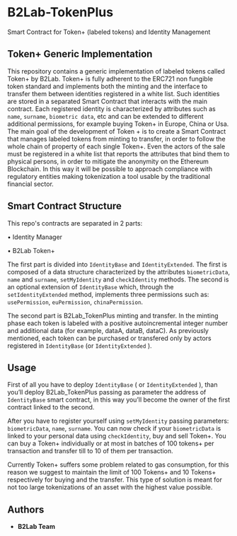 # B2Lab-TokenPlus
Smart Contract for Token+ (labeled tokens) and Identity Management

## Token+  Generic Implementation

This repository contains a generic implementation of labeled tokens called Token+ by B2Lab.
Token+  is fully adherent to the ERC721 non fungible token standard and implements both the minting and the interface to transfer them between identities registered in a white list. Such identities are stored in a separated Smart Contract that interacts with the main contract. Each registered identity is characterized by attributes such as `name`, `surname`, `biometric data`, etc and can be extended to different additional permissions, for example buying Token+ in Europe, China or Usa. 
The main goal of the development of Token + is to create a Smart Contract that manages labeled tokens from minting to transfer, in order to follow the whole chain of property of each single Token+.  Even the actors of the sale must be registered in a white list that reports the attributes that bind them to physical persons, in order to mitigate the anonymity on the Ethereum Blockchain. In this way it will be possible to approach compliance with regulatory entities making tokenization a tool usable by the traditional financial sector.

## Smart Contract Structure

This repo's contracts are separated in 2 parts:

•	Identity Manager

•	B2Lab Token+

The first part is divided into `IdentityBase` and `IdentityExtended`. The first is composed of a data structure characterized by the attributes `biometricData`, `name` and `surname`, `setMyIdentity` and `checkIdentity` methods. The second is an optional extension of `IdentityBase` which, through the `setIdentityExtended` method, implements three permissions such as: `usePermission`, `euPermission`, `chinaPermission`.

The second part is B2Lab_TokenPlus minting and transfer.  In the minting phase  each token is labeled with a positive autoincremental integer number and additional data (for example, dataA, dataB, dataC).
As previously mentioned, each token can be purchased or transfered only by actors registered in `IdentityBase` (or `IdentityExtended` ).

## Usage

First of all you have to deploy `IdentityBase` ( or `IdentityExtended`  ), than you’ll deploy B2Lab_TokenPlus passing as parameter the address of `IdentityBase` smart contract, in this way you’ll become the owner of the first contract linked to the second.

After you have to register yourself using `setMyIdentity` passing parameters:  `biometricData`, `name`, `surname`. You can now check if your `biometricData` is linked to your personal data using `checkIdentity`, buy and sell Token+.
You can buy a Token+ individually or at most in batches of 100 tokens+ per transaction and transfer till to 10 of them per transaction.

Currently  Token+ suffers some problem related to gas consumption, for this reason we suggest to maintain the limit of 100 Tokens+ and 10 Tokens+ respectively for buying and the transfer.
This type of solution is meant for not too large tokenizations of an asset with the highest value possible.


## Authors

* **B2Lab Team**
